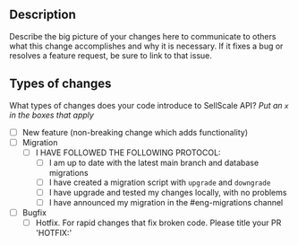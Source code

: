 ## Description

Describe the big picture of your changes here to communicate to others what this change accomplishes and why it is necessary. If it fixes a bug or resolves a feature request, be sure to link to that issue.

## Types of changes

What types of changes does your code introduce to SellScale API?
_Put an `x` in the boxes that apply_

- [ ] New feature (non-breaking change which adds functionality)
- [ ] Migration
  - [ ] I HAVE FOLLOWED THE FOLLOWING PROTOCOL:
    - [ ] I am up to date with the latest main branch and database migrations
    - [ ] I have created a migration script with `upgrade` and `downgrade`
    - [ ] I have upgrade and tested my changes locally, with no problems
    - [ ] I have announced my migration in the #eng-migrations channel
- [ ] Bugfix
  - [ ] Hotfix. For rapid changes that fix broken code. Please title your PR 'HOTFIX:' <title>
  - [ ] Quickfix. For simple changes that are not business critical. Please title your PR 'QUICKFIX:' <title>
- [ ] Documentation Update (if none of the other choices apply)

## Checklist

_Put an `x` in the boxes that apply. You can also fill these out after creating the PR. If you're unsure about any of them, don't hesitate to ask. We're here to help! This is simply a reminder of what we are going to look for before merging your code._

- [ ] Lint and unit tests pass locally with my changes
- [ ] I have added tests that prove my fix is effective or that my feature works
- [ ] I have added necessary documentation (if appropriate)
- [ ] Any dependent changes have been merged and published in downstream modules

## Further comments

If this is a relatively large or complex change, kick off the discussion by explaining why you chose the solution you did and what alternatives you considered, etc...
